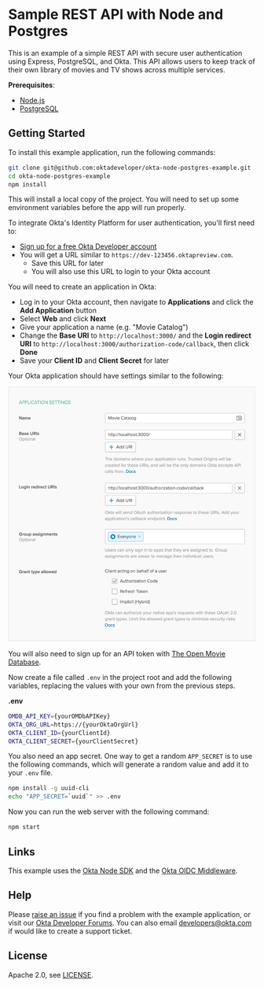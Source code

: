 # Sample REST API with Node and Postgres

This is an example of a simple REST API with secure user authentication using Express, PostgreSQL, and Okta. This API allows users to keep track of their own library of movies and TV shows across multiple services.

**Prerequisites**:
  * [Node.js](https://nodejs.org/en/)
  * [PostgreSQL](https://www.postgresql.org/download/)

## Getting Started

To install this example application, run the following commands:

```bash
git clone git@github.com:oktadeveloper/okta-node-postgres-example.git
cd okta-node-postgres-example
npm install
```

This will install a local copy of the project. You will need to set up some environment variables before the app will run properly.

To integrate Okta's Identity Platform for user authentication, you'll first need to:

* [Sign up for a free Okta Developer account](https://www.okta.com/developer/signup/)
* You will get a URL similar to `https://dev-123456.oktapreview.com`.
  * Save this URL for later
  * You will also use this URL to login to your Okta account

You will need to create an application in Okta:

* Log in to your Okta account, then navigate to **Applications** and click the **Add Application** button
* Select **Web** and click **Next**
* Give your application a name (e.g. "Movie Catalog")
* Change the **Base URI** to `http://localhost:3000/` and the **Login redirect URI** to `http://localhost:3000/authorization-code/callback`, then click **Done**
* Save your **Client ID** and **Client Secret** for later

Your Okta application should have settings similar to the following:

![Okta Application Settings](images/okta-app-settings.png)

You will also need to sign up for an API token with [The Open Movie Database](http://www.omdbapi.com/apikey.aspx).

Now create a file called `.env` in the project root and add the following variables, replacing the values with your own from the previous steps.

**.env**
```bash
OMDB_API_KEY={yourOMDbAPIKey}
OKTA_ORG_URL=https://{yourOktaOrgUrl}
OKTA_CLIENT_ID={yourClientId}
OKTA_CLIENT_SECRET={yourClientSecret}
```

You also need an app secret. One way to get a random `APP_SECRET` is to use the following commands, which will generate a random value and add it to your `.env` file.

```bash
npm install -g uuid-cli
echo "APP_SECRET=`uuid`" >> .env
```

Now you can run the web server with the following command:

```bash
npm start
```

## Links

This example uses the [Okta Node SDK](https://github.com/okta/okta-sdk-nodejs) and the [Okta OIDC Middleware](https://github.com/okta/okta-oidc-js/tree/master/packages/oidc-middleware).

## Help

Please [raise an issue](https://github.com/oktadeveloper/okta-node-postgres-example/issues) if you find a problem with the example application, or visit our [Okta Developer Forums](https://devforum.okta.com/). You can also email [developers@okta.com](mailto:developers@okta.com) if would like to create a support ticket.

## License

Apache 2.0, see [LICENSE](LICENSE).
